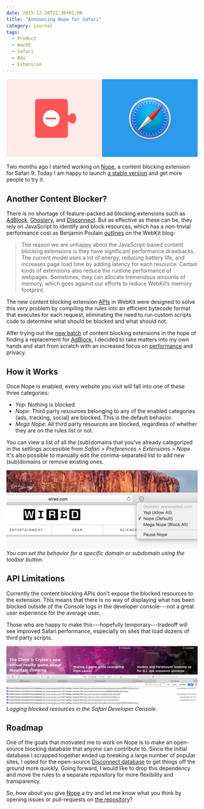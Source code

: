 ```yaml
---
date: 2015-12-28T22:30+01:00
title: "Announcing Nope for Safari"
category: journal
tags:
  - Product
  - macOS
  - Safari
  - Ads
  - Extension
---
```


![Nope Icon](nope-safari-icon.jpg)

Two months ago I started working on [Nope], a content blocking extension for Safari 9. Today I am happy to launch [a stable version][Download Link] and get more people to try it.

## Another Content Blocker?

There is no shortage of feature-packed ad blocking extensions such as [AdBlock], [Ghostery], and [Disconnect]. But as effective as these can be, they rely on JavaScript to identify and block resources, which has a non-trivial performance cost as Benjamin Poulain [outlines][First Look] on the WebKit blog:

> The reason we are unhappy about the JavaScript-based content blocking extensions is they have significant performance drawbacks. The current model uses a lot of energy, reducing battery life, and increases page load time by adding latency for each resource. Certain kinds of extensions also reduce the runtime performance of webpages. Sometimes, they can allocate tremendous amounts of memory, which goes against our efforts to reduce WebKit’s memory footprint.

The new content blocking extension [APIs][Official Documentation] in WebKit were designed to solve this very problem by compiling the rules into an efficient bytecode format that executes for each request, eliminating the need to run custom scripts code to determine what should be blocked and what should not.

After trying out the [new batch][Beta Extensions] of content blocking extensions in the hope of finding a replacement for [AdBlock], I decided to take matters into my own hands and start from scratch with an increased focus on [performance][Targeting Domains] and privacy.

## How it Works

Once Nope is enabled, every website you visit will fall into one of these three categories:

- *Yep*: Nothing is blocked.
- *Nope*: Third party resources belonging to any of the enabled categories (ads, tracking, social) are blocked. This is the default behavior.
- *Mega Nope*: All third party resources are blocked, regardless of whether they are on the rules list or not.

You can view a list of all the (sub)domains that you've already categorized in the settings accessible from  *Safari > Preferences > Extensions > Nope*. It's also possible to manually edit the comma-separated list to add new (sub)domains or remove existing ones.

![Nope Screenshot](nope-screenshot.jpg) _You can set the behavior for a specific domain or subdomain using the toolbar button._

## API Limitations

Currently the content blocking APIs don't expose the blocked resources to the extension. This means that there is no way of displaying what has been blocked outside of the *Console* logs in the developer console---not a great user experience for the average user.

Those who are happy to make this---hopefully temporary---tradeoff will see improved Safari performance, especially on sites that load dozens of third party scripts.

![Safari Developer Console](content-blocked-console.jpg) _Logging blocked resources in the Safari Developer Console._

## Roadmap

One of the goals that motivated me to work on Nope is to make an open-source blocking database that anyone can contribute to. Since the initial database I scrapped together ended up breaking a large number of popular sites, I opted for the open-source [Disconnect database] to get things off the ground more quickly. Going forward, I would like to drop this dependency and move the rules to a separate repository for more flexibility and transparency.

So, how about you give [Nope] a try and let me know what you think by opening issues or pull-requests on [the repository][GitHub]?

[Nope]: https://redalemeden.com/nope
[Download Link]: https://github.com/kaishin/Nope/releases/v1.2.0/
[First Look]: https://webkit.org/blog/3476/content-blockers-first-look/
[Targeting Domains]: https://webkit.org/blog/4062/targeting-domains-with-content-blockers/
[Official Documentation]: https://developer.apple.com/library/prerelease/mac/documentation/Extensions/Conceptual/ContentBlockingRules/Introduction/Introduction.html
[Beta Extensions]: https://beta-extensions.apple.com/?q=block
[AdBlock]: https://getadblock.com
[Ghostery]: https://www.ghostery.com
[Disconnect]: https://disconnect.me/disconnect
[Disconnect database]: https://github.com/disconnectme/disconnect-tracking-protection
[GitHub]: https://github.com/kaishin/Nope
